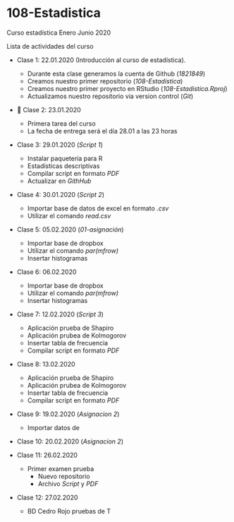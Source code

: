 # 108-Estadistica
Curso estadística Enero Junio 2020

Lista de actividades del curso

+ Clase 1: 22.01.2020 (Introducción al curso de estadística).
  + Durante esta clase generamos la cuenta de Github (*1821849*)
  + Creamos nuestro primer repositorio (*108-Estadistica*)
  + Creamos nuestro primer proyecto en RStudio (*108-Estadistica.Rproj*)
  + Actualizamos nuestro repositorio via version control (*Git*)

+ :paperclip: Clase 2: 23.01.2020
  + Primera tarea del curso
  + La fecha de entrega será el día 28.01 a las 23 horas

+ Clase 3: 29.01.2020 (*Script 1*)
  + Instalar paquetería para R
  + Estadísticas descriptivas
  + Compilar script en formato *PDF*
  + Actualizar en *GithHub*
  
+ Clase 4: 30.01.2020 (*Script 2*)
  + Importar base de datos de excel en formato *.csv*
  + Utilizar el comando *read.csv*
  
+ Clase 5: 05.02.2020 (*01-asignación*)
  + Importar base de dropbox
  + Utilizar el comando *par(mfrow)*
  + Insertar histogramas

+ Clase 6: 06.02.2020
  + Importar base de dropbox
  + Utilizar el comando *par(mfrow)*
  + Insertar histogramas  

+ Clase 7: 12.02.2020 (*Script 3*)
  + Aplicación prueba de Shapiro
  + Aplicación prubea de Kolmogorov
  + Insertar tabla de frecuencia
  + Compilar script en formato *PDF*

+ Clase 8: 13.02.2020
  + Aplicación prueba de Shapiro
  + Aplicación prubea de Kolmogorov
  + Insertar tabla de frecuencia
  + Compilar script en formato *PDF*

+ Clase 9: 19.02.2020 (*Asignacion 2*)
  + Importar datos de 

+ Clase 10: 20.02.2020 (*Asignacion 2*)


+ Clase 11: 26.02.2020
  + Primer examen prueba
    + Nuevo repositorio
    + Archivo *Script* y *PDF*

+ Clase 12: 27.02.2020
  + BD Cedro Rojo pruebas de T
  